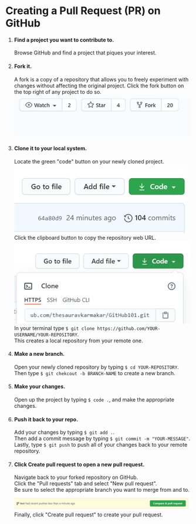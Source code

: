  #  Creating a Pull Request (PR) on GitHub


1. #### Find a project you want to contribute to.
    Browse GitHub and find a project that piques your interest.
    
2. #### Fork it.
    A fork is a copy of a repository that allows you to freely experiment with changes without affecting the original project. Click the fork button on the top right of any project to do so.
    ![Fork Button](/images/fork_button.jpg)
    
3. #### Clone it to your local system.
    Locate the green "code" button on your newly cloned project.  
    ![Code Button](/images/code-button.png)   
    Click the clipboard button to copy the repository web URL.    
    ![Clone Button](/images/https-url-clone.png)  
    In your terminal type `$ git clone https://github.com/YOUR-USERNAME/YOUR-REPOSITORY`.  
    This creates a local repository from your remote one.
    
4. #### Make a new branch.
    Open your newly cloned repository by typing `$ cd YOUR-REPOSITORY`.  
    Then type `$ git chekcout -b BRANCH-NAME` to create a new branch.
    
5. #### Make your changes.
    Open up the project by typing `$ code .`, and make the appropriate changes.
    
6. #### Push it back to your repo.
    Add your changes by typing `$ git add .`.  
    Then add a commit message by typing `$ git commit -m "YOUR-MESSAGE"`.  
    Lastly, type `$ git push` to push all of your changes back to your remote repository.
    
7. #### Click Create pull request to open a new pull request.
    Navigate back to your forked repository on GitHub.  
    Click the "Pull requests" tab and select "New pull request".  
    Be sure to select the appropriate branch you want to merge from and to.  
    ![Create Pull Request](/images/choose-base-and-compare-branches.png)
    Finally, click "Create pull request" to create your pull request.
   
 
